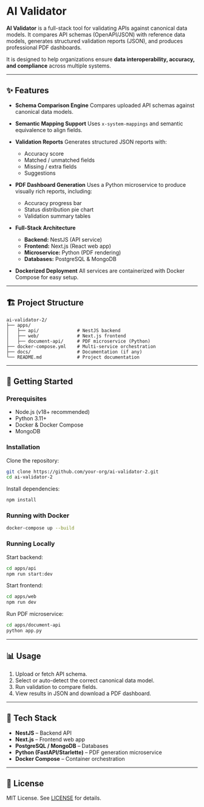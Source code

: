 # AI Validator

**AI Validator** is a full-stack tool for validating APIs against canonical data models. It compares API schemas (OpenAPI/JSON) with reference data models, generates structured validation reports (JSON), and produces professional PDF dashboards.

It is designed to help organizations ensure **data interoperability, accuracy, and compliance** across multiple systems.

---

## ✨ Features

- **Schema Comparison Engine**
  Compares uploaded API schemas against canonical data models.

- **Semantic Mapping Support**
  Uses `x-system-mappings` and semantic equivalence to align fields.

- **Validation Reports**
  Generates structured JSON reports with:
  - Accuracy score
  - Matched / unmatched fields
  - Missing / extra fields
  - Suggestions

- **PDF Dashboard Generation**
  Uses a Python microservice to produce visually rich reports, including:
  - Accuracy progress bar
  - Status distribution pie chart
  - Validation summary tables

- **Full-Stack Architecture**
  - **Backend:** NestJS (API service)
  - **Frontend:** Next.js (React web app)
  - **Microservice:** Python (PDF rendering)
  - **Databases:** PostgreSQL & MongoDB

- **Dockerized Deployment**
  All services are containerized with Docker Compose for easy setup.

---

## 🏗️ Project Structure

```
ai-validator-2/
├── apps/
│   ├── api/              # NestJS backend
│   ├── web/              # Next.js frontend
│   ├── document-api/     # PDF microservice (Python)
├── docker-compose.yml    # Multi-service orchestration
├── docs/                 # Documentation (if any)
└── README.md             # Project documentation
```

---

## 🚀 Getting Started

### Prerequisites
- Node.js (v18+ recommended)
- Python 3.11+
- Docker & Docker Compose
- MongoDB

### Installation

Clone the repository:
```bash
git clone https://github.com/your-org/ai-validator-2.git
cd ai-validator-2
```

Install dependencies:
```bash
npm install
```

### Running with Docker

```bash
docker-compose up --build
```

### Running Locally

Start backend:
```bash
cd apps/api
npm run start:dev
```

Start frontend:
```bash
cd apps/web
npm run dev
```

Run PDF microservice:
```bash
cd apps/document-api
python app.py
```

---

## 📊 Usage

1. Upload or fetch API schema.
2. Select or auto-detect the correct canonical data model.
3. Run validation to compare fields.
4. View results in JSON and download a PDF dashboard.

---

## 🧩 Tech Stack

- **NestJS** – Backend API
- **Next.js** – Frontend web app
- **PostgreSQL / MongoDB** – Databases
- **Python (FastAPI/Starlette)** – PDF generation microservice
- **Docker Compose** – Container orchestration

---

## 📄 License

MIT License. See [LICENSE](LICENSE) for details.
